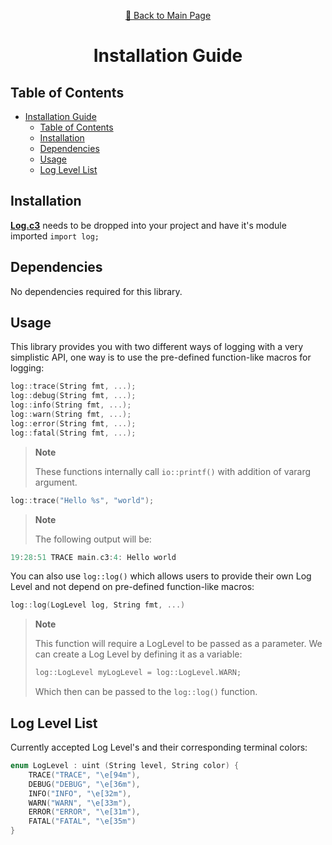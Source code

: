 <div align="center">
<p>

[📖 Back to Main Page](./README.md)
</p>

# Installation Guide

</div>

## Table of Contents

- [Installation Guide](#installation-guide)
  - [Table of Contents](#table-of-contents)
  - [Installation](#compatibility)
  - [Dependencies](#dependencies)
  - [Usage](#usage)
  - [Log Level List](#log-level-list)

## Installation

[**Log.c3**](https://github.com/Its-Kenta/logc3/blob/main/src/log.c3) needs to be dropped into your project and have it's module imported `import log;`

## Dependencies

No dependencies required for this library.

## Usage

This library provides you with two different ways of logging with a very simplistic API, one way is to use the pre-defined function-like macros for logging:

```c
log::trace(String fmt, ...);
log::debug(String fmt, ...);
log::info(String fmt, ...);
log::warn(String fmt, ...);
log::error(String fmt, ...);
log::fatal(String fmt, ...);
```

> **Note**
> 
> These functions internally call `io::printf()` with addition of vararg argument.

```c
log::trace("Hello %s", "world");
```

> **Note**
> 
> The following output will be:

```c
19:28:51 TRACE main.c3:4: Hello world
```

You can also use `log::log()` which allows users to provide their own Log Level and not depend on pre-defined function-like macros:

```c
log::log(LogLevel log, String fmt, ...)
```

> **Note**
> 
> This function will require a LogLevel to be passed as a parameter.
> We can create a Log Level by defining it as a variable:
> ```c
>log::LogLevel myLogLevel = log::LogLevel.WARN;
>```
> Which then can be passed to the `log::log()` function.

## Log Level List

Currently accepted Log Level's and their corresponding terminal colors:

```c
enum LogLevel : uint (String level, String color) {
	TRACE("TRACE", "\e[94m"),
	DEBUG("DEBUG", "\e[36m"),
	INFO("INFO", "\e[32m"),
	WARN("WARN", "\e[33m"),
	ERROR("ERROR", "\e[31m"),
	FATAL("FATAL", "\e[35m")
}
```
